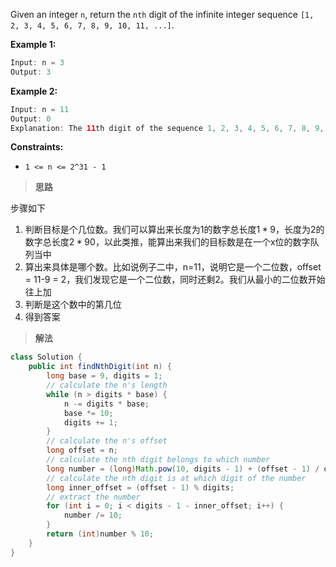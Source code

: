 Given an integer `n`, return the `nth` digit of the infinite integer sequence `[1, 2, 3, 4, 5, 6, 7, 8, 9, 10, 11, ...]`.

 

**Example 1:**

```java
Input: n = 3
Output: 3
```

**Example 2:**

```java
Input: n = 11
Output: 0
Explanation: The 11th digit of the sequence 1, 2, 3, 4, 5, 6, 7, 8, 9, 10, 11, ... is a 0, which is part of the number 10.
```

 

**Constraints:**

- `1 <= n <= 2^31 - 1`



> **思路**

步骤如下

1. 判断目标是个几位数。我们可以算出来长度为1的数字总长度$1*9$，长度为2的数字总长度$2*90$，以此类推，能算出来我们的目标数是在一个x位的数字队列当中
2. 算出来具体是哪个数。比如说例子二中，n=11，说明它是一个二位数，offset = 11-9 = 2，我们发现它是一个二位数，同时还剩2。我们从最小的二位数开始往上加
3. 判断是这个数中的第几位
4. 得到答案



> **解法**

```java
class Solution {
    public int findNthDigit(int n) {
        long base = 9, digits = 1;
        // calculate the n's length
        while (n > digits * base) {
            n -= digits * base;
            base *= 10;
            digits += 1;
        }
        // calculate the n's offset
        long offset = n;
        // calculate the nth digit belongs to which number
        long number = (long)Math.pow(10, digits - 1) + (offset - 1) / digits;
        // calculate the nth digit is at which digit of the number
        long inner_offset = (offset - 1) % digits;
        // extract the number
        for (int i = 0; i < digits - 1 - inner_offset; i++) {
            number /= 10;
        }
        return (int)number % 10;
    }
}
```

